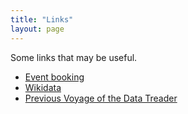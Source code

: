 ```yaml
---
title: "Links"
layout: page
---
```


Some links that may be useful.

- [Event booking](https://datatreaders2.eventbrite.com)
- [Wikidata](https://www.wikidata.org/wiki/Wikidata:Main_Page)
- [Previous Voyage of the Data Treader](https://voyage.datatreaders.co.uk/)
